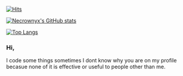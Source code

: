 [![Hits](https://hits.seeyoufarm.com/api/count/incr/badge.svg?url=https%3A%2F%2Fgithub.com%2FNecrownyx&count_bg=%2300AEFF&title_bg=%23555555&icon=&icon_color=%23E7E7E7&title=Current+Views&edge_flat=true)](https://hits.seeyoufarm.com)

[![Necrownyx's GitHub stats](https://github-readme-stats.vercel.app/api?username=Necrownyx)](https://github.com/anuraghazra/github-readme-stats)

[![Top Langs](https://github-readme-stats.vercel.app/api/top-langs/?username=Necrownyx&langs_count=8)](https://github.com/anuraghazra/github-readme-stats)
### Hi,
I code some things sometimes I dont know why you are on my profile becasue none of it is effective or useful to people other than me.
